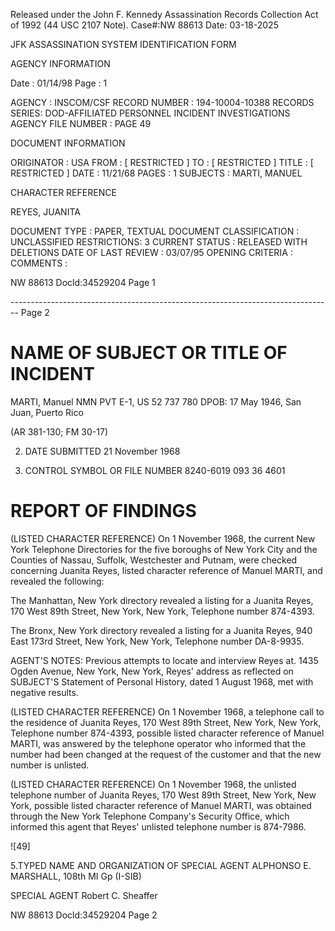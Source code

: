 Released under the John F. Kennedy
Assassination Records Collection Act of
1992 (44 USC 2107 Note). Case#:NW
88613 Date: 03-18-2025

JFK ASSASSINATION SYSTEM
IDENTIFICATION FORM

AGENCY INFORMATION

Date : 01/14/98
Page : 1

AGENCY : INSCOM/CSF
RECORD NUMBER : 194-10004-10388
RECORDS SERIES: DOD-AFFILIATED PERSONNEL INCIDENT INVESTIGATIONS
AGENCY FILE NUMBER : PAGE 49

DOCUMENT INFORMATION

ORIGINATOR : USA
FROM : [ RESTRICTED ]
TO : [ RESTRICTED ]
TITLE : [ RESTRICTED ]
DATE : 11/21/68
PAGES : 1
SUBJECTS : MARTI, MANUEL

CHARACTER REFERENCE

REYES, JUANITA

DOCUMENT TYPE : PAPER, TEXTUAL DOCUMENT
CLASSIFICATION : UNCLASSIFIED
RESTRICTIONS: 3
CURRENT STATUS : RELEASED WITH DELETIONS
DATE OF LAST REVIEW : 03/07/95
OPENING CRITERIA :
COMMENTS :

NW 88613 Docld:34529204 Page 1


-------------------------------------------------------------------------------- Page 2

# NAME OF SUBJECT OR TITLE OF INCIDENT
MARTI, Manuel NMN
PVT E-1, US 52 737 780
DPOB: 17 May 1946, San Juan, Puerto Rico

(AR 381-130; FM 30-17)

2. DATE SUBMITTED
   21 November 1968

3. CONTROL SYMBOL OR FILE NUMBER
   8240-6019
   093 36 4601

# REPORT OF FINDINGS
(LISTED CHARACTER REFERENCE) On 1 November 1968, the current New York Telephone Directories for the five boroughs of New York City and the Counties of Nassau, Suffolk, Westchester and Putnam, were checked concerning Juanita Reyes, listed character reference of Manuel MARTI, and revealed the following:

The Manhattan, New York directory revealed a listing for a Juanita Reyes, 170 West 89th Street, New York, New York, Telephone number 874-4393.

The Bronx, New York directory revealed a listing for a Juanita Reyes, 940 East 173rd Street, New York, New York, Telephone number DA-8-9935.

AGENT'S NOTES: Previous attempts to locate and interview Reyes at. 1435 Ogden Avenue, New York, New York, Reyes' address as reflected on SUBJECT'S Statement of Personal History, dated 1 August 1968, met with negative results.

(LISTED CHARACTER REFERENCE) On 1 November 1968, a telephone call to the residence of Juanita Reyes, 170 West 89th Street, New York, New York, Telephone number 874-4393, possible listed character reference of Manuel MARTI, was answered by the telephone operator who informed that the number had been changed at the request of the customer and that the new number is unlisted.

(LISTED CHARACTER REFERENCE) On 1 November 1968, the unlisted telephone number of Juanita Reyes, 170 West 89th Street, New York, New York, possible listed character reference of Manuel MARTI, was obtained through the New York Telephone Company's Security Office, which informed this agent that Reyes' unlisted telephone number is 874-7986.

![49]

5.TYPED NAME AND ORGANIZATION OF SPECIAL AGENT
ALPHONSO E. MARSHALL, 108th MI Gp (I-SIB)

SPECIAL AGENT
Robert C. Sheaffer

NW 88613 Docld:34529204 Page 2
